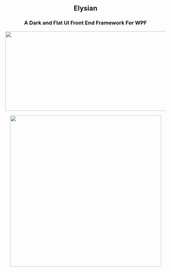 <h2 align="center">Elysian</h2>
<h3 align="center">A Dark and Flat UI Front End Framework For WPF</h3>

<p align="center">
  <img width="880" height="250" src="https://i.imgur.com/N03Vx4V.png">
</p>


<p align="center">
  <img height="475" src="https://i.imgur.com/wYiNX1u.png">
</p>
